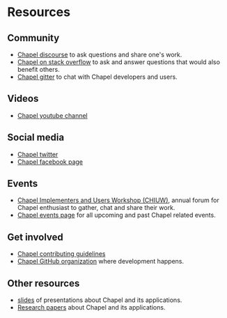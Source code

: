 # Resources

## Community

- [Chapel discourse][discourse-link] to ask questions and share one's work.
- [Chapel on stack overflow][so-link] to ask and answer questions that would also benefit others.
- [Chapel gitter][gitter-link] to chat with Chapel developers and users.

## Videos

- [Chapel youtube channel][youtube-link]

## Social media

- [Chapel twitter][twitter-link]
- [Chapel facebook page][facebook-link]

## Events

- [Chapel Implementers and Users Workshop (CHIUW)][chiuw-link], annual forum for Chapel enthusiast to gather, chat and share their work.
- [Chapel events page][events-link] for all upcoming and past Chapel related events.

## Get involved

- [Chapel contributing guidelines][contrib-link]
- [Chapel GitHub organization][gh-link] where development happens.

## Other resources

- [slides][slides-link] of presentations about Chapel and its applications.
- [Research papers][papers-link] about Chapel and its applications.


[discourse-link]: https://chapel.discourse.group/
[so-link]: https://stackoverflow.com/questions/tagged/chapel
[gitter-link]: https://gitter.im/chapel-lang/chapel
[youtube-link]: https://www.youtube.com/c/ChapelParallelProgrammingLanguage/featured
[twitter-link]: https://twitter.com/ChapelLanguage
[facebook-link]: https://www.facebook.com/ChapelLanguage
[chiuw-link]: https://chapel-lang.org/CHIUW.html
[events-link]: https://chapel-lang.org/events.html
[contrib-link]: https://chapel-lang.org/contributing.html
[gh-link]: https://github.com/chapel-lang
[slides-link]: https://chapel-lang.org/presentations.html
[papers-link]: https://chapel-lang.org/papers.html